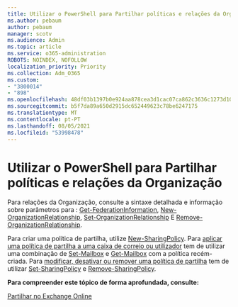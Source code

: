 ```yaml
---
title: Utilizar o PowerShell para Partilhar políticas e relações da Organização
ms.author: pebaum
author: pebaum
manager: scotv
ms.audience: Admin
ms.topic: article
ms.service: o365-administration
ROBOTS: NOINDEX, NOFOLLOW
localization_priority: Priority
ms.collection: Adm_O365
ms.custom:
- "3800014"
- "898"
ms.openlocfilehash: 48df03b1397b0e924aa878cea3d1cac07ca862c3636c1273d10f4841a03fddcf
ms.sourcegitcommit: b5f7da89a650d2915dc652449623c78be6247175
ms.translationtype: MT
ms.contentlocale: pt-PT
ms.lasthandoff: 08/05/2021
ms.locfileid: "53998478"
---
```

# <a name="use-powershell-for-sharing-policies-and-organization-relationships"></a>Utilizar o PowerShell para Partilhar políticas e relações da Organização


Para relações da Organização, consulte a sintaxe detalhada e informação sobre parâmetros para : [Get-FederationInformation](https://docs.microsoft.com/powershell/module/exchange/get-federationinformation), [New-OrganizationRelationship](https://docs.microsoft.com/powershell/module/exchange/new-organizationrelationship), [Set-OrganizationRelationship](https://docs.microsoft.com/powershell/module/exchange/set-organizationrelationship)  E  [Remove-OrganizationRelationship](https://docs.microsoft.com/powershell/module/exchange/remove-organizationrelationship).

Para criar uma política de partilha, utilize [New-SharingPolicy](https://docs.microsoft.com/powershell/module/exchange/new-sharingpolicy). Para  [aplicar uma política de partilha a uma caixa de correio ou utilizador](https://docs.microsoft.com/exchange/sharing/sharing-policies/apply-a-sharing-policy#use-exchange-online-powershell-to-apply-a-sharing-policy-to-one-or-more-mailboxes)  tem de utilizar uma combinação de  [Set-Mailbox](https://docs.microsoft.com/powershell/module/exchange/set-mailbox) e [Get-Mailbox](https://docs.microsoft.com/powershell/module/exchange/get-mailbox) com a política recém-criada. Para  [modificar, desativar ou remover uma política de partilha](https://docs.microsoft.com/exchange/sharing/sharing-policies/modify-a-sharing-policy)  tem de utilizar  [Set-SharingPolicy](https://docs.microsoft.com/powershell/module/exchange/set-sharingpolicy) e [Remove-SharingPolicy](https://docs.microsoft.com/powershell/module/exchange/remove-sharingpolicy).

**Para compreender este tópico de forma aprofundada, consulte:**

[Partilhar no Exchange Online](https://docs.microsoft.com/exchange/sharing/sharing)